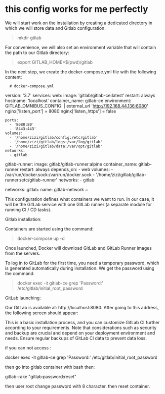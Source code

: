 # this config works for me perfectly

We will start work on the installation by creating a dedicated directory in which we will store data and Gitlab configuration.

> mkdir gitlab


For convenience, we will also set an environment variable that will contain the path to our Gitlab directory:

> export GITLAB_HOME=$(pwd)/gitlab


In the next step, we create the docker-compose.yml file with the following content:

      
      # docker-compose.yml
version: '3.7'
services:
  web:
    image: 'gitlab/gitlab-ce:latest'
    restart: always
    hostname: 'localhost'
    container_name: gitlab-ce
    environment:
      GITLAB_OMNIBUS_CONFIG: |
        external_url 'http://192.168.44.136:8080'
        nginx['listen_port'] = 8080
        nginx['listen_https'] = false

    ports:
      - '8080:80'
      - '8443:443'
    volumes:
      - '/home/zizi/gitlab/config:/etc/gitlab'
      - '/home/zizi/gitlab/logs:/var/log/gitlab'
      - '/home/zizi/gitlab/data:/var/opt/gitlab'
    networks:
      - gitlab


  gitlab-runner:
    image: gitlab/gitlab-runner:alpine
    container_name: gitlab-runner
    restart: always
    depends_on:
      - web
    volumes:
      - /var/run/docker.sock:/var/run/docker.sock
      - '/home/zizi/gitlab/gitlab-runner:/etc/gitlab-runner'
    networks:
      - gitlab

networks:
  gitlab:
    name: gitlab-network
~
   


This configuration defines what containers we want to run. In our case, it will be the GitLab service with one GitLab runner (a separate module for running CI / CD tasks).


Gitlab installation:


Containers are started using the command:

> docker-compose up -d


Once launched, Docker will download GitLab and GitLab Runner images from the servers. 


To log in to GitLab for the first time, you need a temporary password, which is generated automatically during installation. We get the password using the command:

> docker exec -it gitlab-ce grep 'Password:' /etc/gitlab/initial_root_password


GitLab launching:


Our GitLab is available at: http://localhost:8080. After going to this address, the following screen should appear:

This is a basic installation process, and you can customize GitLab CI further according to your requirements. Note that considerations such as security and backup are crucial and depend on your deployment environment and needs. Ensure regular backups of GitLab CI data to prevent data loss.



if you can not access :

docker exec -it gitlab-ce grep 'Password:' /etc/gitlab/initial_root_password


then go into gitlab container with bash then:

gitlab-rake "gitlab:password:reset"


then user root change password with 8 character. then reset container.


